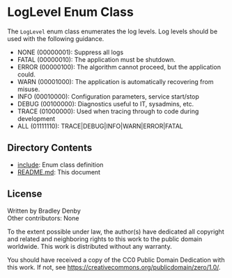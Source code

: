 # LogLevel Enum Class

The `LogLevel` enum class enumerates the log levels. Log levels should be used
with the following guidance.
* NONE  (00000001): Suppress all logs
* FATAL (00000010): The application must be shutdown.
* ERROR (00000100): The algorithm cannot proceed, but the application could.
* WARN  (00001000): The application is automatically recovering from misuse.
* INFO  (00010000): Configuration parameters, service start/stop
* DEBUG (00100000): Diagnostics useful to IT, sysadmins, etc.
* TRACE (01000000): Used when tracing through to code during development
* ALL   (01111110): TRACE|DEBUG|INFO|WARN|ERROR|FATAL

## Directory Contents

* [include](include/LogLevel.hpp): Enum class definition
* [README.md](README.md): This document

## License

Written by Bradley Denby  
Other contributors: None

To the extent possible under law, the author(s) have dedicated all copyright and
related and neighboring rights to this work to the public domain worldwide. This
work is distributed without any warranty.

You should have received a copy of the CC0 Public Domain Dedication with this
work. If not, see <https://creativecommons.org/publicdomain/zero/1.0/>.
